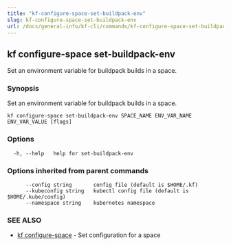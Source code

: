 ```yaml
---
title: "kf-configure-space-set-buildpack-env"
slug: kf-configure-space-set-buildpack-env
url: /docs/general-info/kf-cli/commands/kf-configure-space-set-buildpack-env/
---
```

## kf configure-space set-buildpack-env

Set an environment variable for buildpack builds in a space.

### Synopsis

Set an environment variable for buildpack builds in a space.

```
kf configure-space set-buildpack-env SPACE_NAME ENV_VAR_NAME ENV_VAR_VALUE [flags]
```

### Options

```
  -h, --help   help for set-buildpack-env
```

### Options inherited from parent commands

```
      --config string       config file (default is $HOME/.kf)
      --kubeconfig string   kubectl config file (default is $HOME/.kube/config)
      --namespace string    kubernetes namespace
```

### SEE ALSO

* [kf configure-space](/docs/general-info/kf-cli/commands/kf-configure-space/)	 - Set configuration for a space

